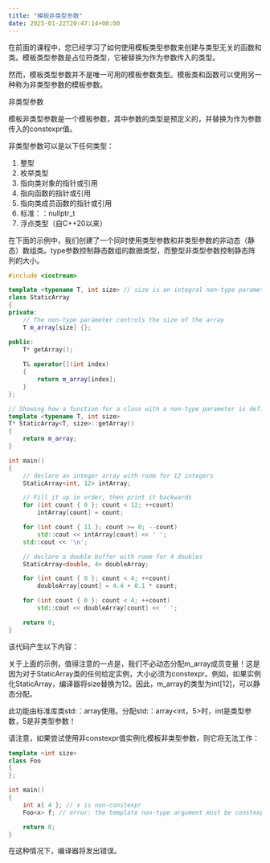 ```yaml
---
title: "模板非类型参数"
date: 2025-01-22T20:47:14+08:00
---
```


在前面的课程中，您已经学习了如何使用模板类型参数来创建与类型无关的函数和类。模板类型参数是占位符类型，它被替换为作为参数传入的类型。

然而，模板类型参数并不是唯一可用的模板参数类型。模板类和函数可以使用另一种称为非类型参数的模板参数。

非类型参数

模板非类型参数是一个模板参数，其中参数的类型是预定义的，并替换为作为参数传入的constexpr值。

非类型参数可以是以下任何类型：

1. 整型
2. 枚举类型
3. 指向类对象的指针或引用
4. 指向函数的指针或引用
5. 指向类成员函数的指针或引用
6. 标准：：nullptr_t
7. 浮点类型（自C++20以来）


在下面的示例中，我们创建了一个同时使用类型参数和非类型参数的非动态（静态）数组类。type参数控制静态数组的数据类型，而整型非类型参数控制静态阵列的大小。

```C++
#include <iostream>

template <typename T, int size> // size is an integral non-type parameter
class StaticArray
{
private:
    // The non-type parameter controls the size of the array
    T m_array[size] {};

public:
    T* getArray();
	
    T& operator[](int index)
    {
        return m_array[index];
    }
};

// Showing how a function for a class with a non-type parameter is defined outside of the class
template <typename T, int size>
T* StaticArray<T, size>::getArray()
{
    return m_array;
}

int main()
{
    // declare an integer array with room for 12 integers
    StaticArray<int, 12> intArray;

    // Fill it up in order, then print it backwards
    for (int count { 0 }; count < 12; ++count)
        intArray[count] = count;

    for (int count { 11 }; count >= 0; --count)
        std::cout << intArray[count] << ' ';
    std::cout << '\n';

    // declare a double buffer with room for 4 doubles
    StaticArray<double, 4> doubleArray;

    for (int count { 0 }; count < 4; ++count)
        doubleArray[count] = 4.4 + 0.1 * count;

    for (int count { 0 }; count < 4; ++count)
        std::cout << doubleArray[count] << ' ';

    return 0;
}
```

该代码产生以下内容：

关于上面的示例，值得注意的一点是，我们不必动态分配m_array成员变量！这是因为对于StaticArray类的任何给定实例，大小必须为constexpr。例如，如果实例化StaticArray，编译器将size替换为12。因此，m_array的类型为int[12]，可以静态分配。

此功能由标准库类std:：array使用。分配std:：array<int，5>时，int是类型参数，5是非类型参数！

请注意，如果尝试使用非constexpr值实例化模板非类型参数，则它将无法工作：

```C++
template <int size>
class Foo
{
};

int main()
{
    int x{ 4 }; // x is non-constexpr
    Foo<x> f; // error: the template non-type argument must be constexpr

    return 0;
}
```

在这种情况下，编译器将发出错误。

